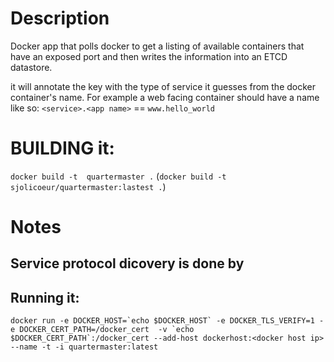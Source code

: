 # Description

Docker app that polls docker to get a listing of  available containers that have an exposed port and then writes the information into an ETCD datastore.

it will annotate the key with the type of service it guesses from the docker container's name. For example a web facing container should have a name like so:  `<service>.<app name>` == `www.hello_world`

# BUILDING it: 

`docker build -t  quartermaster .` (`docker build -t sjolicoeur/quartermaster:lastest .`)

# Notes

## Service protocol dicovery is done by 

## Running it:


```docker run -e DOCKER_HOST=`echo $DOCKER_HOST` -e DOCKER_TLS_VERIFY=1 -e DOCKER_CERT_PATH=/docker_cert  -v `echo $DOCKER_CERT_PATH`:/docker_cert --add-host dockerhost:<docker host ip>  --name -t -i quartermaster:latest ```
